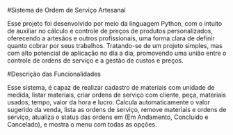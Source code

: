 #Sistema de Ordem de Serviço Artesanal

  Esse projeto foi desenvolvido por meio da linguagem Python, com o intuito de auxiliar no cálculo e controle de preços de produtos personalizados, 
  oferecendo a artesãos e outros profissionais, uma forma clara de definir quanto cobrar por seus trabalhos. Tratando-se de um projeto simples, 
  mas com alto potencial de aplicação no dia a dia, promovendo uma união entre o controle de ordens de serviço e a gestão de custos e preços.

#Descrição das Funcionalidades

  Esse sistema, é capaz de realizar cadastro de materiais com unidade de medida, listar materiais, criar ordens de serviço com cliente, peça, materiais
  usados, tempo, valor da hora e lucro. Calcula automaticamente o valor sugerido da venda, lista as ordens de serviço, remove materiais e ordens de
  serviço, atualiza o status das ordens em (Em Andamento, Concluído e Cancelado), e mostra o menu com todas as opções.
